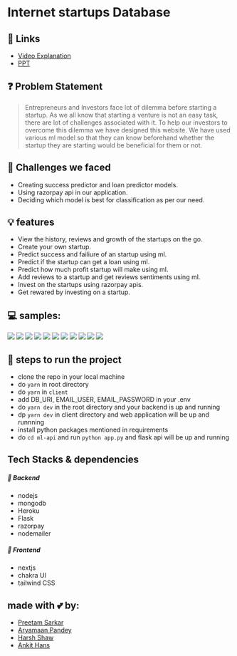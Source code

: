 # Internet startups Database

## 🔗 Links
- [Video Explanation](https://vimeo.com/501425359)
- [PPT](https://docs.google.com/presentation/d/1lJjnF00vz3-gPmPiG_fDHea3KGzQDuTpSEHj1W-evRE/edit?usp=sharing)

## ❓ Problem Statement
> Entrepreneurs and Investors face lot of dilemma before starting a startup. As we all know that starting a venture is not an easy task, there are lot of challenges associated with it. To help our investors to overcome this dilemma we have designed this website. We have used various ml model so that they can know beforehand whether the startup they are starting would be beneficial for them or not.

## 🤔 Challenges we faced
- Creating success predictor and loan predictor models.
- Using razorpay api in our application.
- Deciding which model is best for classification as per our need.

## 💡 features
- View the history, reviews and growth of the startups on the go.
- Create your own startup.
- Predict success and failiure of an startup using ml.
- Predict if the startup can get a loan using ml.
- Predict how much profit startup will make using ml.
- Add reviews to a startup and get reviews sentiments using ml.
- Invest on the startups using razorpay apis.
- Get rewared by investing on a startup.


## 💻 samples:
<img src="https://github.com/ankithans/isdb-startups/blob/main/mockups/home-page.jpg">
<img src="https://github.com/ankithans/isdb-startups/blob/main/mockups/loan-predictor.jpg">
<img src="https://github.com/ankithans/isdb-startups/blob/main/mockups/investment.jpg"> 
<img src="https://github.com/ankithans/isdb-startups/blob/main/mockups/payment-succesfful.jpg">
<img src="https://github.com/ankithans/isdb-startups/blob/main/mockups/give-rating.jpg">
<img src="https://github.com/ankithans/isdb-startups/blob/main/mockups/create-startup.jpg">
<img src="https://github.com/ankithans/isdb-startups/blob/main/mockups/loan-predictor.jpg">
<img src = "https://github.com/ankithans/isdb-startups/blob/main/mockups/success-predictor.jpg">
<img src="https://github.com/ankithans/isdb-startups/blob/main/mockups/profile-1.jpg">
<img src="https://github.com/ankithans/isdb-startups/blob/main/mockups/profile-2.jpg">
<img src="https://github.com/ankithans/isdb-startups/blob/main/mockups/sign-up.jpg">


## 👣 steps to run the project
- clone the repo in your local machine
- do ```yarn``` in root directory
- do ```yarn``` in ```client```
- add DB_URI, EMAIL_USER, EMAIL_PASSWORD in your .env
- do ```yarn dev``` in the root directory and your backend is up and running
- dp ```yarn dev``` in client directory and web application will be up and runnning
- install python packages mentioned in requirements
- do ```cd ml-api``` and run ```python app.py``` and flask api will be up and running

## Tech Stacks & dependencies
##### 🤖 Backend
- nodejs
- mongodb
- Heroku
- Flask
- razorpay
- nodemailer

##### 🌟 Frontend
- nextjs
- chakra UI
- tailwind CSS

## made with 💕 by: 
- [Preetam Sarkar](https://github.com/Leoravoe)
- [Aryamaan Pandey](https://github.com/Aryamaan23)
- [Harsh Shaw](https://github.com/harshshaw)
- [Ankit Hans](https://github.com/ankithans)
